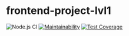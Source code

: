 # frontend-project-lvl1

![Node.js CI](https://github.com/majik48/frontend-project-lvl1/workflows/Node.js%20CI/badge.svg)
[![Maintainability](https://api.codeclimate.com/v1/badges/0a55aee87cb769d79d6f/maintainability)](https://codeclimate.com/github/majik48/frontend-project-lvl1/maintainability)
[![Test Coverage](https://api.codeclimate.com/v1/badges/0a55aee87cb769d79d6f/test_coverage)](https://codeclimate.com/github/majik48/frontend-project-lvl1/test_coverage)
